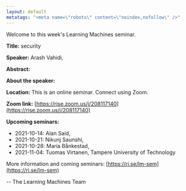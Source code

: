 ```yaml
---
layout: default
metatags: "<meta name=\"robots\" content=\"noindex,nofollow\" />"
---
```

Welcome to this week's Learning Machines seminar.

**Title:** security

**Speaker:** Arash Vahidi, 

**Abstract:** 

**About the speaker:** 

**Location:** This is an online seminar. Connect using Zoom.

**Zoom link:** [https://rise.zoom.us/j/208117140](https://rise.zoom.us/j/208117140)

**Upcoming seminars:**

* 2021-10-14: Alan Said, 
* 2021-10-21: Nikunj Saunshi, 
* 2021-10-28: Maria Bånkestad, 
* 2021-11-04: Tuomas Virtanen, Tampere University of Technology

More information and coming seminars: [https://ri.se/lm-sem](https://ri.se/lm-sem)

-- The Learning Machines Team

